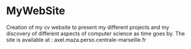 # MyWebSite
Creation of my cv website to present my different projects and my discovery of different aspects of computer science as time goes by. The site is available at : axel.maza.perso.centrale-marseille.fr 
